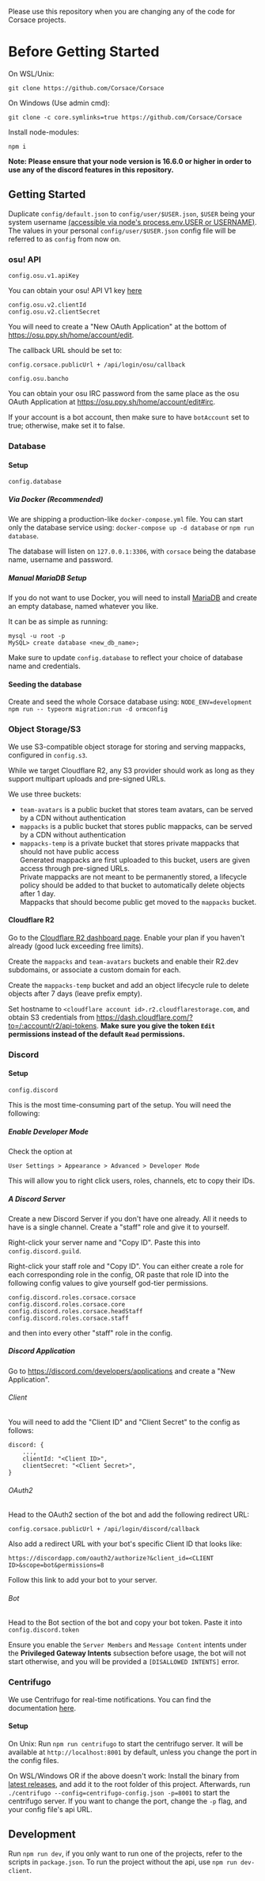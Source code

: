 Please use this repository when you are changing any of the code for Corsace projects.

# Before Getting Started
On WSL/Unix:
```
git clone https://github.com/Corsace/Corsace
```
On Windows (Use admin cmd):
```
git clone -c core.symlinks=true https://github.com/Corsace/Corsace
```

Install node-modules:
```
npm i
```
**Note: Please ensure that your node version is 16.6.0 or higher in order to use any of the discord features in this repository.**

## Getting Started

Duplicate `config/default.json` to `config/user/$USER.json`, `$USER` being your system username [(accessible via node's process.env.USER or USERNAME)](https://github.com/tusharmath/node-config-ts#using-files).
The values in your personal `config/user/$USER.json` config file will be referred to as `config` from now on.

### osu! API

`config.osu.v1.apiKey`

You can obtain your osu! API V1 key [here](https://osu.ppy.sh/p/api/)

```
config.osu.v2.clientId
config.osu.v2.clientSecret
```

You will need to create a "New OAuth Application" at the bottom of https://osu.ppy.sh/home/account/edit.

The callback URL should be set to:
```
config.corsace.publicUrl + /api/login/osu/callback
```

```
config.osu.bancho
```

You can obtain your osu IRC password from the same place as the osu OAuth Application at https://osu.ppy.sh/home/account/edit#irc.

If your account is a bot account, then make sure to have `botAccount` set to true; otherwise, make set it to false.

### Database

#### Setup

`config.database`

##### Via Docker (Recommended)

We are shipping a production-like `docker-compose.yml` file. You can start only the database service using: `docker-compose up -d database` or `npm run database`.

The database will listen on `127.0.0.1:3306`, with `corsace` being the database name, username and password.

##### Manual MariaDB Setup

If you do not want to use Docker, you will need to install [MariaDB](https://mariadb.org/) and create an empty database, named whatever you like. 

It can be as simple as running:
```
mysql -u root -p
MySQL> create database <new_db_name>; 
```

Make sure to update `config.database` to reflect your choice of database name and credentials.

#### Seeding the database

Create and seed the whole Corsace database using: `NODE_ENV=development npm run -- typeorm migration:run -d ormconfig`

### Object Storage/S3

We use S3-compatible object storage for storing and serving mappacks, configured in `config.s3`.

While we target Cloudflare R2, any S3 provider should work as long as they support multipart uploads and pre-signed URLs.

We use three buckets:
- `team-avatars` is a public bucket that stores team avatars, can be served by a CDN without authentication
- `mappacks` is a public bucket that stores public mappacks, can be served by a CDN without authentication
- `mappacks-temp` is a private bucket that stores private mappacks that should not have public access  
  Generated mappacks are first uploaded to this bucket, users are given access through pre-signed URLs.  
  Private mappacks are not meant to be permanently stored, a lifecycle policy should be added to that bucket to automatically delete objects after 1 day.  
  Mappacks that should become public get moved to the `mappacks` bucket.

#### Cloudflare R2

Go to the [Cloudflare R2 dashboard page](https://dash.cloudflare.com/?to=/:account/r2). Enable your plan if you haven't already (good luck exceeding free limits).

Create the `mappacks` and `team-avatars` buckets and enable their R2.dev subdomains, or associate a custom domain for each.

Create the `mappacks-temp` bucket and add an object lifecycle rule to delete objects after 7 days (leave prefix empty).

Set hostname to `<cloudflare account id>.r2.cloudflarestorage.com`, and obtain S3 credentials from https://dash.cloudflare.com/?to=/:account/r2/api-tokens. **Make sure you give the token `Edit` permissions instead of the default `Read` permissions.**

### Discord

#### Setup

`config.discord`

This is the most time-consuming part of the setup. 
You will need the following:

##### Enable Developer Mode
Check the option at 
```
User Settings > Appearance > Advanced > Developer Mode
```

This will allow you to right click users, roles, channels, etc to copy their IDs.

##### A Discord Server
Create a new Discord Server if you don't have one already. All it needs to have is a single channel.
Create a "staff" role and give it to yourself.

Right-click your server name and "Copy ID". Paste this into `config.discord.guild`.

Right-click your staff role and "Copy ID". You can either create a role for each corresponding role in the config, OR 
paste that role ID into the following config values to give yourself god-tier permissions.
```
config.discord.roles.corsace.corsace
config.discord.roles.corsace.core
config.discord.roles.corsace.headStaff
config.discord.roles.corsace.staff
```
and then into every other "staff" role in the config.

##### Discord Application
Go to https://discord.com/developers/applications and create a "New Application".

###### Client
You will need to add the "Client ID" and "Client Secret" to the config as follows:
```
discord: {
    ...,
    clientId: "<Client ID>",
    clientSecret: "<Client Secret>",
}
```

###### OAuth2
Head to the OAuth2 section of the bot and add the following redirect URL:
```
config.corsace.publicUrl + /api/login/discord/callback
```

Also add a redirect URL with your bot's specific Client ID that looks like:
```
https://discordapp.com/oauth2/authorize?&client_id=<CLIENT ID>&scope=bot&permissions=8
```
Follow this link to add your bot to your server.

###### Bot
Head to the Bot section of the bot and copy your bot token. 
Paste it into `config.discord.token`

Ensure you enable the `Server Members` and `Message Content` intents under the **Privileged Gateway Intents** subsection before usage, the bot will not start otherwise, and you will be provided a `[DISALLOWED INTENTS]` error.

### Centrifugo

We use Centrifugo for real-time notifications. You can find the documentation [here](https://centrifugal.dev/docs/).

#### Setup

On Unix:
Run `npm run centrifugo` to start the centrifugo server. It will be available at `http://localhost:8001` by default, unless you change the port in the config files.

On WSL/Windows OR if the above doesn't work:
Install the binary from [latest releases](https://github.com/centrifugal/centrifugo/releases), and add it to the root folder of this project.
Afterwards, run `./centrifugo --config=centrifugo-config.json -p=8001` to start the centrifugo server. If you want to change the port, change the `-p` flag, and your config file's api URL.

## Development

Run `npm run dev`, if you only want to run one of the projects, refer to the scripts in `package.json`.
To run the project without the api, use `npm run dev-client`.
